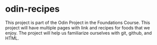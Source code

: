 # odin-recipes

This project is part of the Odin Project in the Foundations Course.
This project will have multiple pages with link and recipes for foods that we enjoy.
The project will help us familiarize ourselves with git, github, and HTML. 